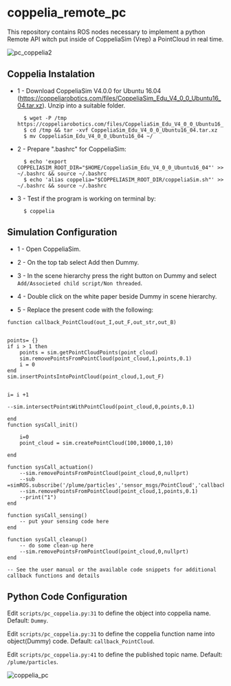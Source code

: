 # coppelia_remote_pc

This repository contains ROS nodes necessary to implement a python Remote API witch put inside of CoppeliaSim (Vrep) a PointCloud in real time.

![pc_coppelia2](https://user-images.githubusercontent.com/51409770/98450615-c4d49880-211c-11eb-8350-472be2d333bf.jpeg)

## Coppelia Instalation

- 1 - Download CoppeliaSim V4.0.0 for Ubuntu 16.04 (https://coppeliarobotics.com/files/CoppeliaSim_Edu_V4_0_0_Ubuntu16_04.tar.xz). Unzip into a suitable folder.
		
		$ wget -P /tmp https://coppeliarobotics.com/files/CoppeliaSim_Edu_V4_0_0_Ubuntu16_04.tar.xz
		$ cd /tmp && tar -xvf CoppeliaSim_Edu_V4_0_0_Ubuntu16_04.tar.xz
		$ mv CoppeliaSim_Edu_V4_0_0_Ubuntu16_04 ~/

- 2 - Prepare ".bashrc" for CoppeliaSim:

		$ echo 'export COPPELIASIM_ROOT_DIR="$HOME/CoppeliaSim_Edu_V4_0_0_Ubuntu16_04"' >> ~/.bashrc && source ~/.bashrc
		$ echo 'alias coppelia="$COPPELIASIM_ROOT_DIR/coppeliaSim.sh"' >> ~/.bashrc && source ~/.bashrc

- 3 - Test if the program is working on terminal by:

		$ coppelia
## Simulation Configuration

- 1 - Open CoppeliaSim.

- 2 - On the top tab select Add then Dummy.

- 3 - In the scene hierarchy press the right button on Dummy and select `Add/Associeted child script/Non threaded`.

- 4 - Double click on the white paper beside Dummy in scene hierarchy.

- 5 - Replace the present code with the following:

```
function callback_PointCloud(out_I,out_F,out_str,out_B)


points= {}
if i > 1 then
    points = sim.getPointCloudPoints(point_cloud)
    sim.removePointsFromPointCloud(point_cloud,1,points,0.1)
    i = 0
end
sim.insertPointsIntoPointCloud(point_cloud,1,out_F)


i= i +1

--sim.intersectPointsWithPointCloud(point_cloud,0,points,0.1)

end
function sysCall_init()

    i=0
    point_cloud = sim.createPointCloud(100,10000,1,10)

end

function sysCall_actuation()
    --sim.removePointsFromPointCloud(point_cloud,0,nullprt)
    --sub =simROS.subscribe('/plume/particles','sensor_msgs/PointCloud','callback_PointCloud')
    --sim.removePointsFromPointCloud(point_cloud,1,points,0.1)
    --print("1")
end

function sysCall_sensing()
    -- put your sensing code here
end

function sysCall_cleanup()
    -- do some clean-up here
    --sim.removePointsFromPointCloud(point_cloud,0,nullprt)
end

-- See the user manual or the available code snippets for additional callback functions and details
```

## Python Code Configuration

Edit `scripts/pc_coppelia.py:31` to define the object into coppelia name. Default: `Dummy`.

Edit `scripts/pc_coppelia.py:31` to define the coppelia function name into object(Dummy) code. Default: `callback_PointCloud`.

Edit `scripts/pc_coppelia.py:41` to define the published topic name. Default: `/plume/particles`. 


![coppelia_pc](https://user-images.githubusercontent.com/51409770/98450619-ca31e300-211c-11eb-9efe-8de639a0dd30.png)
